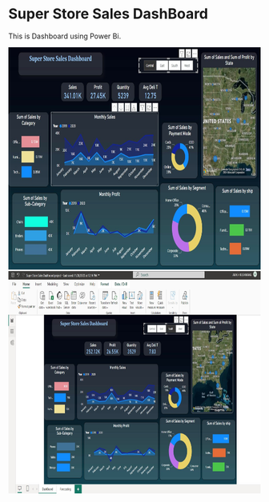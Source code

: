# Super Store Sales DashBoard
This is Dashboard using Power Bi.
<br>



<img src="s1 pb.jpg" alt="ss" width="947" height="445">
<br>
<img src="s2 pb.jpg" alt="ss2" width="947" height="445">
